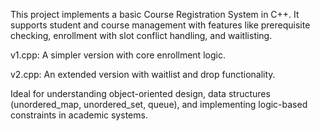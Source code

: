 This project implements a basic Course Registration System in C++. It supports student and course management with features like prerequisite checking, enrollment with slot conflict handling, and waitlisting.

v1.cpp: A simpler version with core enrollment logic.

v2.cpp: An extended version with waitlist and drop functionality.

Ideal for understanding object-oriented design, data structures (unordered_map, unordered_set, queue), and implementing logic-based constraints in academic systems.

